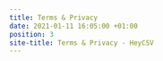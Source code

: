 ```yaml
---
title: Terms & Privacy
date: 2021-01-11 16:05:00 +01:00
position: 3
site-title: Terms & Privacy - HeyCSV
---
```


